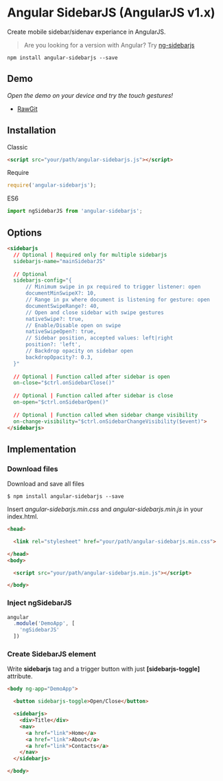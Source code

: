 # Angular SidebarJS (AngularJS v1.x)
Create mobile sidebar/sidenav experiance in AngularJS.
> Are you looking for a version with Angular? Try [ng-sidebarjs](https://github.com/SidebarJS/ng-sidebarjs)

```ssh
npm install angular-sidebarjs --save
```

## Demo
*Open the demo on your device and try the touch gestures!*

* [RawGit](https://rawgit.com/SidebarJS/angular-sidebarjs/master/demo/index.html)

## Installation
Classic
```html
<script src="your/path/angular-sidebarjs.js"></script>
```

Require
```js
require('angular-sidebarjs');
```

ES6
```js
import ngSidebarJS from 'angular-sidebarjs';
```

## Options
```html
<sidebarjs
  // Optional | Required only for multiple sidebarjs
  sidebarjs-name="mainSidebarJS"
  
  // Optional
  sidebarjs-config="{
      // Minimum swipe in px required to trigger listener: open
      documentMinSwipeX?: 10,
      // Range in px where document is listening for gesture: open
      documentSwipeRange?: 40,
      // Open and close sidebar with swipe gestures
      nativeSwipe?: true,
      // Enable/Disable open on swipe
      nativeSwipeOpen?: true,
      // Sidebar position, accepted values: left|right
      position?: 'left',
      // Backdrop opacity on sidebar open
      backdropOpacity?: 0.3,
  }"
  
  // Optional | Function called after sidebar is open
  on-close="$ctrl.onSidebarClose()"
  
  // Optional | Function called after sidebar is close
  on-open="$ctrl.onSidebarOpen()"
  
  // Optional | Function called when sidebar change visibility
  on-change-visibility="$ctrl.onSidebarChangeVisibility($event)">
</sidebarjs>
```

## Implementation
### Download files
Download and save all files
```ssh
$ npm install angular-sidebarjs --save
```

Insert _angular-sidebarjs.min.css_ and _angular-sidebarjs.min.js_ in your index.html.

```html
<head>

  <link rel="stylesheet" href="your/path/angular-sidebarjs.min.css">

</head>
<body>

  <script src="your/path/angular-sidebarjs.min.js"></script>

</body>
```

### Inject ngSidebarJS
```js
angular
  .module('DemoApp', [
    'ngSidebarJS'
  ])
```

### Create SidebarJS element
Write **sidebarjs** tag and a trigger button with just **[sidebarjs-toggle]** attribute.
```html
<body ng-app="DemoApp">

  <button sidebarjs-toggle>Open/Close</button>

  <sidebarjs>
    <div>Title</div>
    <nav>
      <a href="link">Home</a>
      <a href="link">About</a>
      <a href="link">Contacts</a>
    </nav>
  </sidebarjs>

</body>
```
